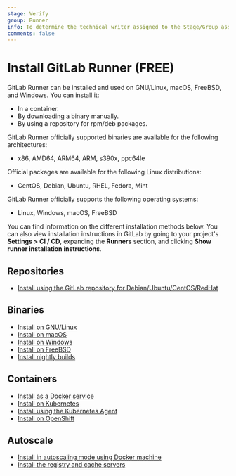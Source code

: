 ```yaml
---
stage: Verify
group: Runner
info: To determine the technical writer assigned to the Stage/Group associated with this page, see https://about.gitlab.com/handbook/engineering/ux/technical-writing/#assignments
comments: false
---
```


# Install GitLab Runner **(FREE)**

GitLab Runner can be installed and used on GNU/Linux, macOS, FreeBSD, and Windows.
You can install it:

- In a container.
- By downloading a binary manually.
- By using a repository for rpm/deb packages.

GitLab Runner officially supported binaries are available for the following architectures:

- x86, AMD64, ARM64, ARM, s390x, ppc64le

Official packages are available for the following Linux distributions:

- CentOS, Debian, Ubuntu, RHEL, Fedora, Mint

GitLab Runner officially supports the following operating systems:

- Linux, Windows, macOS, FreeBSD

You can find information on the different installation methods below.
You can also view installation instructions in GitLab by going to your project's
**Settings > CI / CD**, expanding the **Runners** section, and clicking
**Show runner installation instructions**.

## Repositories

- [Install using the GitLab repository for Debian/Ubuntu/CentOS/RedHat](linux-repository.md)

## Binaries

- [Install on GNU/Linux](linux-manually.md)
- [Install on macOS](osx.md)
- [Install on Windows](windows.md)
- [Install on FreeBSD](freebsd.md)
- [Install nightly builds](bleeding-edge.md)

## Containers

- [Install as a Docker service](docker.md)
- [Install on Kubernetes](kubernetes.md)
- [Install using the Kubernetes Agent](kubernetes-agent.md)
- [Install on OpenShift](openshift.md)

## Autoscale

- [Install in autoscaling mode using Docker machine](../executors/docker_machine.md)
- [Install the registry and cache servers](../configuration/speed_up_job_execution.md)
